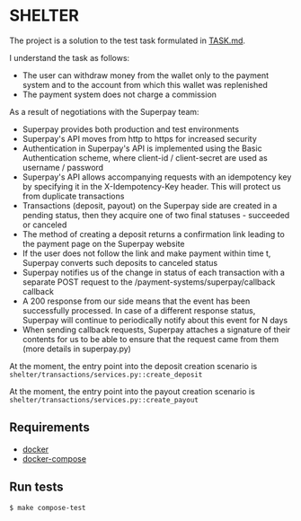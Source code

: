 # SHELTER

The project is a solution to the test task formulated in [TASK.md](./TASK.md).

I understand the task as follows:
- The user can withdraw money from the wallet only to the payment system and
  to the account from which this wallet was replenished
- The payment system does not charge a commission

As a result of negotiations with the Superpay team:
- Superpay provides both production and test environments
- Superpay's API moves from http to https for increased security
- Authentication in Superpay's API is implemented using the Basic Authentication scheme, where
  client-id / client-secret are used as username / password
- Superpay's API allows accompanying requests with an idempotency key by specifying
  it in the X-Idempotency-Key header. This will protect us from duplicate
  transactions
- Transactions (deposit, payout) on the Superpay side are created in a pending status,
  then they acquire one of two final statuses - succeeded or canceled
- The method of creating a deposit returns a confirmation link leading to
  the payment page on the Superpay website
- If the user does not follow the link and make
  payment within time t, Superpay converts such deposits to canceled status
- Superpay notifies us of the change in status of each transaction with a separate POST
  request to the /payment-systems/superpay/callback callback
- A 200 response from our side means that the event has been successfully processed. In case of
  a different response status, Superpay will continue to periodically notify about this
  event for N days
- When sending callback requests, Superpay attaches a signature of their contents for
  us to be able to ensure that the request came from them (more details in
  superpay.py)

At the moment, the entry point into the deposit creation scenario is 
`shelter/transactions/services.py::create_deposit`

At the moment, the entry point into the payout creation scenario is 
`shelter/transactions/services.py::create_payout`

## Requirements

- [docker](https://www.docker.io/)
- [docker-compose](https://docs.docker.com/compose/)

## Run tests

`$ make compose-test`
